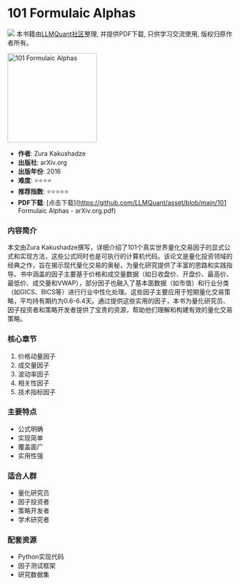 # 101 Formulaic Alphas

![](https://fastly.jsdelivr.net/gh/bucketio/img3@main/2024/09/04/1725464231869-e0b2f727-2a0f-4270-bf6c-31ddc350426a.gif)
本书籍由[LLMQuant社区](https://llmquant.com/)整理, 并提供PDF下载, 只供学习交流使用, 版权归原作者所有。

<img src="cover.jpg" alt="101 Formulaic Alphas" width="200"/>

- **作者**: Zura Kakushadze
- **出版社**: arXiv.org
- **出版年份**: 2016
- **难度**: ⭐⭐⭐⭐
- **推荐指数**: ⭐⭐⭐⭐⭐
- **PDF下载**: [点击下载](https://github.com/LLMQuant/asset/blob/main/101 Formulaic Alphas - arXiv.org.pdf)

### 内容简介

本文由Zura Kakushadze撰写，详细介绍了101个真实世界量化交易因子的显式公式和实现方法，这些公式同时也是可执行的计算机代码。该论文是量化投资领域的经典之作，旨在揭示现代量化交易的奥秘，为量化研究提供了丰富的思路和实践指导。书中涵盖的因子主要基于价格和成交量数据（如日收盘价、开盘价、最高价、最低价、成交量和VWAP），部分因子也融入了基本面数据（如市值）和行业分类（如GICS、BICS等）进行行业中性化处理。这些因子主要应用于短期量化交易策略，平均持有期约为0.6-6.4天。通过提供这些实用的因子，本书为量化研究员、因子投资者和策略开发者提供了宝贵的资源，帮助他们理解和构建有效的量化交易策略。

### 核心章节

1. 价格动量因子
2. 成交量因子
3. 波动率因子
4. 相关性因子
5. 技术指标因子

### 主要特点

- 公式明确
- 实现简单
- 覆盖面广
- 实用性强

### 适合人群

- 量化研究员
- 因子投资者
- 策略开发者
- 学术研究者

### 配套资源

- Python实现代码
- 因子测试框架
- 研究数据集
